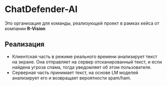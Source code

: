 # ChatDefender-AI

Это организация для команды, реализующей проект в рамках кейса от компании **R-Vision**

## Реализация

- Клиентская часть в режиме реального времени анализирует текст на экране. Она отправляет на сервер отсканированный текст, и если найдена угроза спама, тогда уведомляет об этом пользователя.
- Серверная часть принимает текст, на основе LM моделей анализирует его и возвращает вероятности spam/ham.